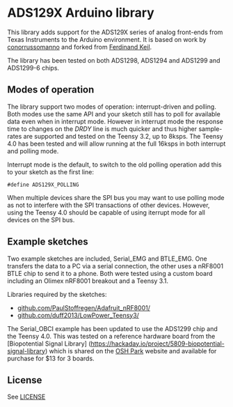 # ADS129X Arduino library

This library adds support for the ADS129X series of analog front-ends from Texas Instruments to the Arduino environment. It is based on work by [conorrussomanno](https://github.com/conorrussomanno/ADS1299) and forked from 
[Ferdinand Keil](https://github.com/ferdinandkeil/ADS129X).

The library has been tested on both ADS1298, ADS1294 and ADS1299 and ADS1299-6 chips.

## Modes of operation

The library support two modes of operation: interrupt-driven and polling. Both modes use the same API and your sketch still has to poll for available data even when in interrupt mode. However in interrupt mode the response time to changes on the *DRDY* line is much quicker and thus higher sample-rates are supported and tested on the Teensy 3.2, up to 8ksps.  The Teensy 4.0 has been tested and will allow running at the full 16ksps in both interrupt and polling mode.

Interrupt mode is the default, to switch to the old polling operation add this to your sketch as the first line:

```arduino
#define ADS129X_POLLING
```

When multiple devices share the SPI bus you may want to use polling mode as not to interfere with the SPI transactions of other devices.  However, using the Teensy 4.0 should be capable of using iterrupt mode for all devices on the SPI bus.

## Example sketches

Two example sketches are included, Serial_EMG and BTLE_EMG. One transfers the data to a PC via a serial connection, the other uses a nRF8001 BTLE chip to send it to a phone. Both were tested using a custom board including an Olimex nRF8001 breakout and a Teensy 3.1.

Libraries required by the sketches:
* [github.com/PaulStoffregen/Adafruit_nRF8001/](https://github.com/PaulStoffregen/Adafruit_nRF8001/tree/bb385aed176389d806016617a18d7e347074bc3c)
* [github.com/duff2013/LowPower_Teensy3/](https://github.com/duff2013/LowPower_Teensy3/tree/721e3bcab47cc7cdb03f0aee9e11d47611430aa9)

The Serial_OBCI example has been updated to use the ADS1299 chip and the Teensy 4.0.   This was tested on a reference hardware board from the [Biopotential Signal Library] (https://hackaday.io/project/5809-biopotential-signal-library) which is shared on the [OSH Park](https://oshpark.com/shared_projects/FCVCtANz) website and available for purchase for $13 for 3 boards.

License
-------

See [LICENSE](LICENSE.md)
